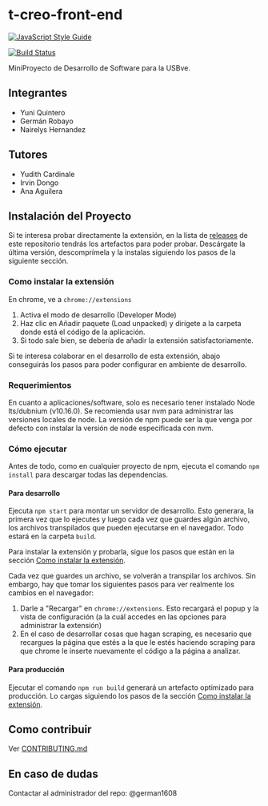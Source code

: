 # t-creo-front-end

[![JavaScript Style Guide](https://cdn.rawgit.com/standard/standard/master/badge.svg)](https://github.com/standard/standard)

[![Build Status](https://travis-ci.com/t-creo/front-end.svg?token=aqTuGezTjtpGskdvd7vs&branch=master)](https://travis-ci.com/t-creo/front-end)

MiniProyecto de Desarrollo de Software para la USBve.


## Integrantes

* Yuni Quintero
* Germán Robayo
* Nairelys Hernandez

## Tutores

* Yudith Cardinale
* Irvin Dongo
* Ana Aguilera

## Instalación del Proyecto

Si te interesa probar directamente la extensión, en la lista de [releases](https://github.com/t-creo/front-end/releases) de este repositorio tendrás los artefactos para poder probar. Descárgate la última versión, descomprímela y la instalas siguiendo los pasos de la siguiente sección.

### Como instalar la extensión

En chrome, ve a `chrome://extensions`

1. Activa el modo de desarrollo (Developer Mode)
2. Haz clic en Añadir paquete (Load unpacked) y dirígete a la carpeta donde está el código de la aplicación.
3. Si todo sale bien, se debería de añadir la extensión satisfactoriamente.

Si te interesa colaborar en el desarrollo de esta extensión, abajo conseguirás los pasos para poder configurar en ambiente de desarrollo.

### Requerimientos

En cuanto a aplicaciones/software, solo es necesario tener instalado Node lts/dubnium (v10.16.0). Se recomienda usar nvm para administrar las versiones locales de node. La versión de npm puede ser la que venga por defecto con instalar la versión de node especificada con nvm.

### Cómo ejecutar

Antes de todo, como en cualquier proyecto de npm, ejecuta el comando `npm install` para descargar todas las dependencias.

#### Para desarrollo

Ejecuta `npm start` para montar un servidor de desarrollo. Esto generara, la primera vez que lo ejecutes y luego cada vez que guardes algún archivo, los archivos transpilados que pueden ejecutarse en el navegador. Todo estará en la carpeta `build`.

Para instalar la extensión y probarla, sigue los pasos que están en la sección [Como instalar la extensión](#./como-instalar-la-extensión).

Cada vez que guardes un archivo, se volverán a transpilar los archivos. Sin embargo, hay que tomar los siguientes pasos para ver realmente los cambios en el navegador:

1. Darle a "Recargar" en `chrome://extensions`. Esto recargará el popup y la vista de configuración (a la cuál accedes en las opciones para administrar la extensión)
2. En el caso de desarrollar cosas que hagan scraping, es necesario que recargues la página que estés a la que le estés haciendo scraping para que chrome le inserte nuevamente el código a la página a analizar.

#### Para producción
Ejecutar el comando `npm run build` generará un artefacto optimizado para producción. Lo cargas siguiendo los pasos de la sección [Como instalar la extensión](#./como-instalar-la-extensión).


## Como contribuir

Ver [CONTRIBUTING.md](./CONTRIBUTING.md)


## En caso de dudas

Contactar al administrador del repo: @german1608
